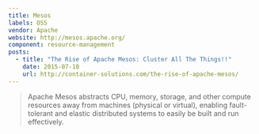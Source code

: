 ```yaml
---
title: Mesos
labels: OSS
vendor: Apache
website: http://mesos.apache.org/
component: resource-management
posts:
  - title: "The Rise of Apache Mesos: Cluster All The Things!!"
    date: 2015-07-10
    url: http://container-solutions.com/the-rise-of-apache-mesos/
---
```

> Apache Mesos abstracts CPU, memory, storage, and other compute resources away from machines (physical or virtual), enabling fault-tolerant and elastic distributed systems to easily be built and run effectively.
